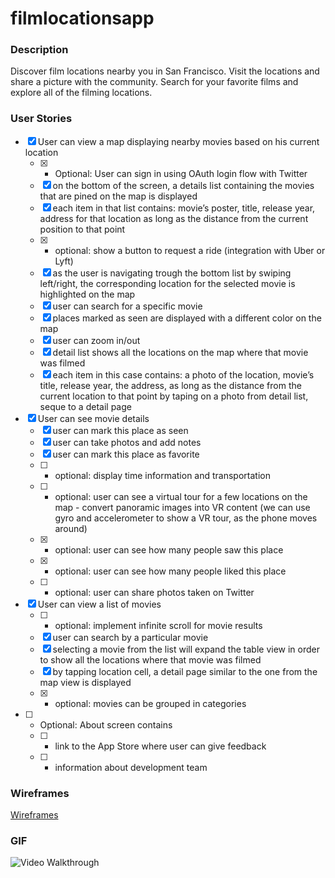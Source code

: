 # filmlocationsapp

### Description

Discover film locations nearby you in San Francisco. Visit the locations and share a picture with the community. Search for your favorite films and explore all of the filming locations.  

### User Stories

- [X] User can view a map displaying nearby movies based on his current location
  - [X] * Optional: User can sign in using OAuth login flow with Twitter
  - [X] on the bottom of the screen, a details list containing the movies that are pined on the map is displayed
  - [X] each item in that list contains: movie’s poster, title, release year, address for that location as long as the distance from the current position to that point
  - [X] * optional: show a button to request a ride (integration with Uber or Lyft) 
  - [X] as the user is navigating trough the bottom list by swiping left/right, the corresponding location for the selected movie is highlighted on the map
  - [X] user can search for a specific movie
  - [X] places marked as seen are displayed with a different color on the map
  - [X] user can zoom in/out
  - [X] detail list shows all the locations on the map where that movie was filmed
  - [X] each item in this case contains: a photo of the location, movie’s title, release year, the address, as long as the distance from the current location to that point by taping on a photo from detail list, seque to a detail page
- [X] User can see movie details
  - [X] user can mark this place as seen
  - [X] user can take photos and add notes
  - [X] user can mark this place as favorite
  - [ ] * optional: display time information and transportation
  - [ ] * optional: user can see a virtual tour for a few locations on the map - convert panoramic images into VR content (we can use gyro and accelerometer to show a VR tour, as the phone moves around)
  - [X] * optional: user can see how many people saw this place
  - [X] * optional: user can see how many people liked this place
  - [ ] * optional: user can share photos taken on Twitter
- [X] User can view a list of movies
  - [ ] * optional: implement infinite scroll for movie results
  - [X] user can search by a particular movie
  - [X] selecting a movie from the list will expand the table view in order to show all the locations where that movie was filmed
  - [X] by tapping location cell, a detail page similar to the one from the map view is displayed
  - [X] * optional: movies can be grouped in categories
- [ ] * Optional: About screen contains 
  - [ ]    * link to the App Store where user can give feedback
  - [ ]    * information about development team

### Wireframes

[Wireframes](https://github.com/FilmLocations/filmlocationsapp/blob/master/wireframes/README.md)

### GIF

<img src='https://github.com/FilmLocations/filmlocationsapp/blob/master/FilmLocations_04_30.gif' title='Video Walkthrough' width='' alt='Video Walkthrough' />


